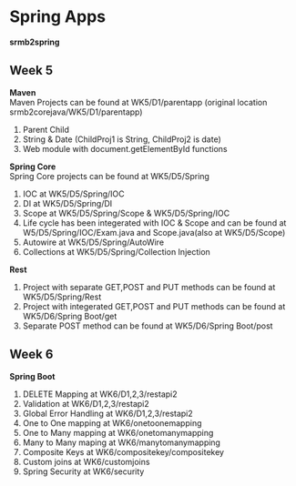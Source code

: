 # Spring Apps
**srmb2spring**

## Week 5
**Maven**<br>
Maven Projects can be found at WK5/D1/parentapp (original location srmb2corejava/WK5/D1/parentapp)
1) Parent Child
2) String & Date (ChildProj1 is String, ChildProj2 is date)
3) Web module with document.getElementById functions 

**Spring Core**<br>
Spring Core projects can be found at WK5/D5/Spring
1) IOC at WK5/D5/Spring/IOC
2) DI at WK5/D5/Spring/DI
3) Scope at WK5/D5/Spring/Scope & WK5/D5/Spring/IOC
4) Life cycle has been integerated with IOC & Scope and can be found at W5/D5/Spring/IOC/Exam.java and Scope.java(also at WK5/D5/Scope)
5) Autowire at WK5/D5/Spring/AutoWire
6) Collections at WK5/D5/Spring/Collection Injection

**Rest**
1) Project with separate GET,POST and PUT methods can be found at WK5/D5/Spring/Rest
2) Project with integerated GET,POST and PUT methods can be found at WK5/D6/Spring Boot/get
3) Separate POST method can be found at WK5/D6/Spring Boot/post

## Week 6
**Spring Boot**<b3>
1) DELETE Mapping at WK6/D1,2,3/restapi2
2) Validation at WK6/D1,2,3/restapi2
3) Global Error Handling at WK6/D1,2,3/restapi2
4) One to One mapping at WK6/onetoonemapping
5) One to Many mapping at WK6/onetomanymapping
6) Many to Many maping at WK6/manytomanymapping
7) Composite Keys at WK6/compositekey/compositekey
8) Custom joins at WK6/customjoins
9) Spring Security at WK6/security

